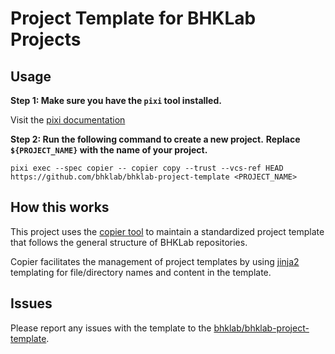 # Project Template for BHKLab Projects

## Usage

**Step 1: Make sure you have the `pixi` tool installed.**

Visit the [pixi documentation](https://pixi.sh)

**Step 2: Run the following command to create a new project.**
**Replace `${PROJECT_NAME}` with the name of your project.**

```console
pixi exec --spec copier -- copier copy --trust --vcs-ref HEAD https://github.com/bhklab/bhklab-project-template <PROJECT_NAME>
```

## How this works

This project uses the [copier tool](https://copier.readthedocs.io) to maintain
a standardized project template that follows the general structure of BHKLab
repositories.

Copier facilitates the management of project templates by
using [jinja2](https://jinja.palletsprojects.com/) templating for file/directory
names and content in the template.

## Issues

Please report any issues with the template to the
[bhklab/bhklab-project-template](https://github.com/bhklab/bhklab-project-template).
